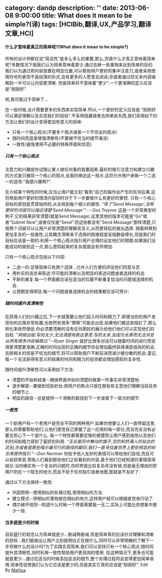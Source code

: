 category: dandp
description: ''
date: 2013-06-08 9:00:00
title: What does it mean to be simple?(译)
tags: [HCIBib,翻译,UX,产品学习,翻译文章,HCI]
---

<h4>什么才意味着真正的简单呢?(What does it mean to be simple?)</h4>
所有的设计师都在说"简洁性"是多么多么的重要,那么,究竟什么才真正意味着简单呢?多数情况下我我们认为简单意味着更少,通过去掉一些事物来达到简单的目的. 我们以为通过把内容放置在明显位置,可以帮助用户更好的集中注意力,或者采用使用符号列表而不是段落的形式,会有更多的人愿意去阅读;亦或者通过将文本内容缩略到一半可以让内容更清晰. 但是简单并不意味着"更少".一个更准确的定义应该是"刚刚好".

唔,我可能过于简单了...

在一些时候,设计需要更多的东西来实现简单.所以,一个更好的定义应该是:"刚刚好可以满足理解以及实现我们的目标".不采用隐藏或者去除某些东西,我们采用如下的方法让我们的设计变得更加有意义的简单:
<ul>
	<li>只有一个核心观点(不要多个观点或者一个不完全的观点)</li>
	<li>随时间而逐渐增强清晰性(不要被不恰当的细节淹没)</li>
	<li>一致性(避免使用不必要的特殊界面和信息)</li>
</ul>
<h5>只有一个核心观点</h5>
注意力和兴趣是你试图让某人做任何事的首要因素.最好的吸引注意力和建立兴趣的方式是只展现一个核心的观点,全面的阐述这一观点.这将允许用户来做一个二选一的选项:"我感兴趣啊?".

在介绍某个特性的时候,应当让用户能立刻"看到"自己的操作会产生的任何后果,这将帮助用户更好的理清内容同时对于下一步要做什么有更好的掌控. 只有一个核心目标的原则是贯穿始终的,从全局到每个细小的属性.
<em>"除了'Send Message',没有更好的词语可以描述清楚'Send Message'".---Des Treynor</em>
这是一个非常典型的例子,它的结果非常清楚(就是Send Message).这里其他的版本可能是"Go"或者"Submit Now",或者仅仅是"Send".但这些都没有"Send Message"那样清楚,只用两个词就可以让用户非常清楚的理解其含义,从而更轻松的做出选择. 随着转移到更加复杂的一些属性,让其概念清晰易于选择的困难程度呈指数级增长,但是我们的目标应该是一致的:利用一个核心观点指引用户合理的设定他们的预期.如果我们没能成功的做到这一点,那么感知起来的复杂度就会有所增加.

只有一个核心观点包括以下内容:
<ul>
	<li>二选一的:足够简单只有两个选择...允许人们方便的评估他们同意与否</li>
	<li>用朴实的语言来陈述:尽可能的清晰以及明显的表述问题或者选择的机会</li>
	<li>不断的重复:每一个界面都应该在适当的位置不断重复恰当的问题或选择的机会.</li>
	<li>让预期变得明显:每一个问题或者选择机会的结果都应该可预计;</li>
</ul>
<h5>随时间提升其清晰性</h5>
在获得人们的兴趣之后,下一步就需要让他们投入时间和精力了.即便当你的用户发现你的应用非常有趣,也依然有很多"摩擦"可能会出现.如果他们被这些阻拦了,那么转化率依然很低.你必须要清晰的没有任何困扰的展示给他们他们可以实现他们的目标.
<em>"网络出版:写的太少,无法清楚地表达意思.写的太多,会因为太厚而无法浏览从而有很多内容被跳过."--Ryan Singer</em>
就好比很多对话可以随着时间的进行而变得更清楚更准确,正确的时间出现的正确的细节将会增加最终获得满意结局的机会.去除相关的但是不恰当的细节,将可以帮助用户不断前进而减少被分散的机会.谨记,每一个无法获得有意义的结果的时间和精力的投资都会增加感知的复杂性.

随时间提升清晰性可以采用如下方法:
<ul>
	<li>清楚的开始和结束--确保界面中如何清楚的做某一件事实非常清楚地.</li>
	<li>逐步解密--要做到恰到好处:把用户的焦点只放在那些有主意他们理解当前任务的细节上.</li>
	<li>明显的路径--总是提供一个清晰的路径到下一步或者下一层次的细节.</li>
</ul>
<h5>一致性</h5>
一个新用户和一个老用户是完全不同的两种用户.如果你想要让人们一直停留这里,那么你需要帮助他们,让他们感觉自己掌握了这一应用的每一部分,而且完全没有必要去担心下一个是什么. 每一个特性都需要足够的便捷而让用户感到愉悦以及他们的时间和精力得到了最好的利用.
<em>"无论是风中舞动的旗子,空的和挤满人的站台的区别,亦或者是那些暗示着可行的路径的脚印,我们一直寻找着世界上那些明显的标志来提供指引."--Don Norman</em>
你给予他人友好的表情可以带给他们自信,而且可以收获笑容.帮助人们看到那些他们之前看到的内容,基于他们已经知道的事情获得结论.当你确实有一个复杂的问题时,你的界面比较复杂并没有错,但是毫无理由的把用户扔在一个陌生的地方,而且不给于任何指引或者地图,那就是不友好了.

通过以下方法保持一致性:
<ul>
	<li>巩固惯例--使用相似的处理过程,使用相似的方法.</li>
	<li>建立模式--把相似的事物放在相似的地方,这样用户就可以根据直觉来行动了.</li>
	<li>偶尔破坏规则--知道什么时候一个界面需要独一无二,实际上可能比你想象中更少一些.</li>
</ul>
<h4>当多就是少的时候</h4>
目前盛行的观念认为简单就是少...删减再删减.但是简单真的应该针对理解和清晰的目标...我们能做出让用户立刻就明白正在做什么,同时可以非常明确的了解下一步将做什么的设计吗?为了实践实现简单,我们可以坚持只有一个核心观点,随时间提升其清晰性,同时利用一致性帮助用户更高效的使用. 在这种情况下,更多也可能就是更少...通过在适当的时候添加适当的细节,整个处理过程将会变得更加简单易用.简单性促使我们认为它应该是更少的,但是其实它真的应该是"刚刚好". Edit By <a href="http://mahua.jser.me/">MaHua</a>

